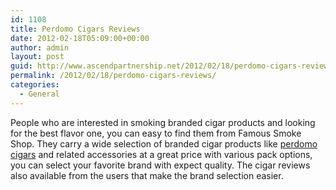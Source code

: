 ```yaml
---
id: 1108
title: Perdomo Cigars Reviews
date: 2012-02-18T05:09:00+00:00
author: admin
layout: post
guid: http://www.ascendpartnership.net/2012/02/18/perdomo-cigars-reviews/
permalink: /2012/02/18/perdomo-cigars-reviews/
categories:
  - General
---
```

People who are interested in smoking branded cigar products and looking for the best flavor one, you can easy to find them from Famous Smoke Shop. They carry a wide selection of branded cigar products like [perdomo cigars](http://www.famous-smoke.com/brand/perdomo+10th+anniversary+champagne+cigars) and related accessories at a great price with various pack options, you can select your favorite brand with expect quality. The cigar reviews also available from the users that make the brand selection easier.